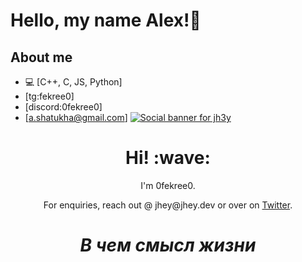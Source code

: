 # Hello, my name Alex!👺

## About me
- 💻 [С++, С, JS, Python]
- [tg:fekree0]
- [discord:0fekree0]
- [a.shatukha@gmail.com]
[![Social banner for jh3y](https://github.com/jh3y/jh3y/raw/master/assets/header-banner--optimized.svg)](https://jhey.dev)
<h1 align='center'> Hi! :wave:</h1>
<p align='center'>
I'm 0fekree0.
</p>
<p align='center'>For enquiries, reach out @ jhey@jhey.dev or over on <a href="https://twitter.com/jh3yy">Twitter</a>.</p>

<h1 align='center'><i>В чем смысл жизни</i></h1>
